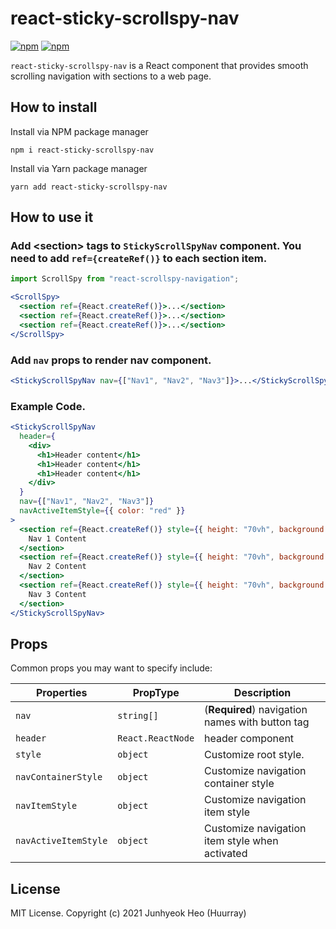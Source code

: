# react-sticky-scrollspy-nav

[![npm](https://img.shields.io/npm/v/react-sticky-scrollspy-nav.svg)](https://www.npmjs.com/package/react-sticky-scrollspy-nav)
[![npm](https://img.shields.io/npm/dt/react-sticky-scrollspy-nav.svg)](https://www.npmjs.com/package/react-sticky-scrollspy-nav)

`react-sticky-scrollspy-nav` is a React component that provides smooth scrolling navigation with sections to a web page.

## How to install

Install via NPM package manager

```
npm i react-sticky-scrollspy-nav
```

Install via Yarn package manager

```
yarn add react-sticky-scrollspy-nav
```

## How to use it

### Add \<section> tags to `StickyScrollSpyNav` component. You need to add `ref={createRef()}` to each section item.

```jsx
import ScrollSpy from "react-scrollspy-navigation";
```

```jsx
<ScrollSpy>
  <section ref={React.createRef()}>...</section>
  <section ref={React.createRef()}>...</section>
  <section ref={React.createRef()}>...</section>
</ScrollSpy>
```

### Add `nav` props to render nav component.

```jsx
<StickyScrollSpyNav nav={["Nav1", "Nav2", "Nav3"]}>...</StickyScrollSpyNav>
```

### Example Code.

```jsx
<StickyScrollSpyNav
  header={
    <div>
      <h1>Header content</h1>
      <h1>Header content</h1>
      <h1>Header content</h1>
    </div>
  }
  nav={["Nav1", "Nav2", "Nav3"]}
  navActiveItemStyle={{ color: "red" }}
>
  <section ref={React.createRef()} style={{ height: "70vh", background: "orange" }}>
    Nav 1 Content
  </section>
  <section ref={React.createRef()} style={{ height: "70vh", background: "blue" }}>
    Nav 2 Content
  </section>
  <section ref={React.createRef()} style={{ height: "70vh", background: "green" }}>
    Nav 3 Content
  </section>
</StickyScrollSpyNav>
```

## Props

Common props you may want to specify include:

| Properties           | PropType          | Description                                     |
| -------------------- | ----------------- | ----------------------------------------------- |
| `nav`                | `string[]`        | (**Required**) navigation names with button tag |
| `header`             | `React.ReactNode` | header component                                |
| `style`              | `object`          | Customize root style.                           |
| `navContainerStyle`  | `object`          | Customize navigation container style            |
| `navItemStyle`       | `object`          | Customize navigation item style                 |
| `navActiveItemStyle` | `object`          | Customize navigation item style when activated  |

## License

MIT License. Copyright (c) 2021 Junhyeok Heo (Huurray)
